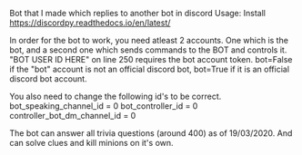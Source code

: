 Bot that I made which replies to another bot in discord
Usage:
Install https://discordpy.readthedocs.io/en/latest/

In order for the bot to work, you need atleast 2 accounts. 
One which is the bot, and a second one which sends commands to the BOT and controls it.
"BOT USER ID HERE" on line 250 requires the bot account token.
bot=False if the "bot" account is not an official discord bot, bot=True if it is an official discord bot account.

You also need to change the following id's to be correct.
bot_speaking_channel_id = 0
bot_controller_id = 0
controller_bot_dm_channel_id = 0

The bot can answer all trivia questions (around 400) as of 19/03/2020. And can solve clues and kill minions on it's own.
